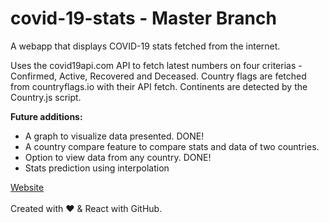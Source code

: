 # covid-19-stats - Master Branch
A webapp that displays COVID-19 stats fetched from the internet.

Uses the covid19api.com API to fetch latest numbers on four criterias - Confirmed, Active, Recovered and Deceased.
Country flags are fetched from countryflags.io with their API fetch.
Continents are detected by the Country.js script.

<b>Future additions:</b>
<ul>
  <li>A graph to visualize data presented. DONE!</li>
  <li>A country compare feature to compare stats and data of two countries.</li>
  <li>Option to view data from any country. DONE!</li>
  <li>Stats prediction using interpolation</li>
</ul>

<a href="https://suraj-gov.github.io/covid-19-stats">Website</a>
<br /> <br />
Created with ♥ & React with GitHub.

